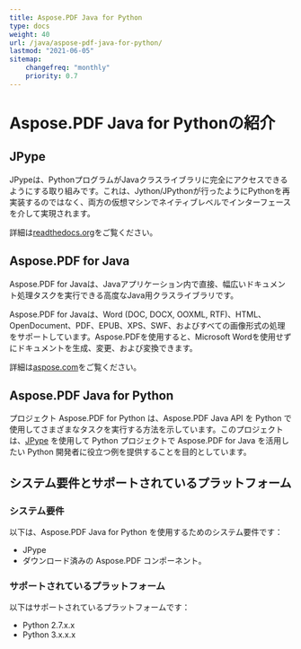 ```yaml
---
title: Aspose.PDF Java for Python
type: docs
weight: 40
url: /java/aspose-pdf-java-for-python/
lastmod: "2021-06-05"
sitemap:
    changefreq: "monthly"
    priority: 0.7
---
```


# Aspose.PDF Java for Pythonの紹介

## JPype

JPypeは、PythonプログラムがJavaクラスライブラリに完全にアクセスできるようにする取り組みです。これは、Jython/JPythonが行ったようにPythonを再実装するのではなく、両方の仮想マシンでネイティブレベルでインターフェースを介して実現されます。

詳細は[readthedocs.org](http://jpype.readthedocs.org/en/latest/userguide.html)をご覧ください。

## Aspose.PDF for Java

Aspose.PDF for Javaは、Javaアプリケーション内で直接、幅広いドキュメント処理タスクを実行できる高度なJava用クラスライブラリです。

Aspose.PDF for Javaは、Word (DOC, DOCX, OOXML, RTF)、HTML、OpenDocument、PDF、EPUB、XPS、SWF、およびすべての画像形式の処理をサポートしています。Aspose.PDFを使用すると、Microsoft Wordを使用せずにドキュメントを生成、変更、および変換できます。

詳細は[aspose.com](https://products.aspose.com/words/java)をご覧ください。

## Aspose.PDF Java for Python

プロジェクト Aspose.PDF for Python は、Aspose.PDF Java API を Python で使用してさまざまなタスクを実行する方法を示しています。このプロジェクトは、[JPype](http://jpype.readthedocs.org/en/latest/userguide.html) を使用して Python プロジェクトで Aspose.PDF for Java を活用したい Python 開発者に役立つ例を提供することを目的としています。

## システム要件とサポートされているプラットフォーム

### システム要件

以下は、Aspose.PDF Java for Python を使用するためのシステム要件です：

- JPype
- ダウンロード済みの Aspose.PDF コンポーネント。

### サポートされているプラットフォーム

以下はサポートされているプラットフォームです：

- Python 2.7.x.x
- Python 3.x.x.x